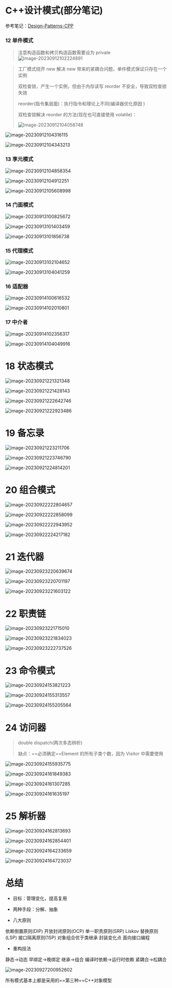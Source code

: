 # C++设计模式(部分笔记)

参考笔记：[Design-Patterns-CPP](https://design-patterns-cplusplus.readthedocs.io/zh_CN/latest/)

### 12 单件模式

> 注意构造函数和拷贝构造函数需要设为 private
![image-20230912102224891](C:\Users\Administrator\Documents\typora-images\image-20230912102224891.png)

> 工厂模式绕开 new 解决 new 带来的紧耦合问题，单件模式保证只存在一个实例
>
> 双检查锁，产生一个实例，但由于内存读写 reorder 不安全，导致双检查锁失效
>
> reorder(指令集层面)：执行指令和理论上不同(编译器优化原因 )
>
> 双检查锁解决 reorder 的方法(现在也可直接使用 volatile)：
>
> ![image-20230912104058748](C:\Users\Administrator\Documents\typora-images\image-20230912104058748.png)

![image-20230912104316115](C:\Users\Administrator\Documents\typora-images\image-20230912104316115.png)

![image-20230912104343213](C:\Users\Administrator\Documents\typora-images\image-20230912104343213.png)

### 13 享元模式

![image-20230912104858354](C:\Users\Administrator\Documents\typora-images\image-20230912104858354.png)

![image-20230912104912251](C:\Users\Administrator\Documents\typora-images\image-20230912104912251.png)

![image-20230912105608998](C:\Users\Administrator\Documents\typora-images\image-20230912105608998.png)

### 14 门面模式

![image-20230913100825672](C:\Users\Administrator\Documents\typora-images\image-20230913100825672.png)

![image-20230913101403459](C:\Users\Administrator\Documents\typora-images\image-20230913101403459.png)

![image-20230913101856738](C:\Users\Administrator\Documents\typora-images\image-20230913101856738.png)

### 15 代理模式

![image-20230913102104652](C:\Users\Administrator\Documents\typora-images\image-20230913102104652.png)

![image-20230913104041259](C:\Users\Administrator\Documents\typora-images\image-20230913104041259.png)

### 16 适配器

![image-20230914100616532](C:\Users\Administrator\Documents\typora-images\image-20230914100616532.png)

![image-20230914102010801](C:\Users\Administrator\Documents\typora-images\image-20230914102010801.png)

### 17 中介者

![image-20230914102356317](C:\Users\Administrator\Documents\typora-images\image-20230914102356317.png)

![image-20230914104049916](C:\Users\Administrator\Documents\typora-images\image-20230914104049916.png)

# 18 状态模式

![image-20230921221321348](C:\Users\Administrator\Documents\typora-images\image-20230921221321348.png)

![image-20230921221428143](C:\Users\Administrator\Documents\typora-images\image-20230921221428143.png)

![image-20230921222642746](C:\Users\Administrator\Documents\typora-images\image-20230921222642746.png)

![image-20230921222923486](C:\Users\Administrator\Documents\typora-images\image-20230921222923486.png)

# 19 备忘录

![image-20230921223211706](C:\Users\Administrator\Documents\typora-images\image-20230921223211706.png)

![image-20230921223746790](C:\Users\Administrator\Documents\typora-images\image-20230921223746790.png)

![image-20230921224814201](C:\Users\Administrator\Documents\typora-images\image-20230921224814201.png)

# 20 组合模式

![image-20230922222804657](C:\Users\Administrator\Documents\typora-images\image-20230922222804657.png)

![image-20230922222858099](C:\Users\Administrator\Documents\typora-images\image-20230922222858099.png)

![image-20230922222943952](C:\Users\Administrator\Documents\typora-images\image-20230922222943952.png)

![image-20230922224217182](C:\Users\Administrator\Documents\typora-images\image-20230922224217182.png)

# 21 迭代器

![image-20230923220639674](C:\Users\Administrator\Documents\typora-images\image-20230923220639674.png)

![image-20230923220701197](C:\Users\Administrator\Documents\typora-images\image-20230923220701197.png)

![image-20230923221603122](C:\Users\Administrator\Documents\typora-images\image-20230923221603122.png)

# 22 职责链

![image-20230923221715010](C:\Users\Administrator\Documents\typora-images\image-20230923221715010.png)

![image-20230923221834023](C:\Users\Administrator\Documents\typora-images\image-20230923221834023.png)

![image-20230923222737526](C:\Users\Administrator\Documents\typora-images\image-20230923222737526.png)

# 23 命令模式

![image-20230924153821223](C:\Users\Administrator\Documents\typora-images\image-20230924153821223.png)

![image-20230924155313557](C:\Users\Administrator\Documents\typora-images\image-20230924155313557.png)

![image-20230924155205564](C:\Users\Administrator\Documents\typora-images\image-20230924155205564.png)

# 24 访问器

> double dispatch(两次多态辨析)
>
> 缺点：==必须确定==Element 的所有子类个数，因为 Visitor 中需要使用

![image-20230924155935775](C:\Users\Administrator\Documents\typora-images\image-20230924155935775.png)

![image-20230924161849383](C:\Users\Administrator\Documents\typora-images\image-20230924161849383.png)

![image-20230924161307285](C:\Users\Administrator\Documents\typora-images\image-20230924161307285.png)

![image-20230924161635197](C:\Users\Administrator\Documents\typora-images\image-20230924161635197.png)

# 25 解析器

![image-20230924162813693](C:\Users\Administrator\Documents\typora-images\image-20230924162813693.png)

![image-20230924162854401](C:\Users\Administrator\Documents\typora-images\image-20230924162854401.png)

![image-20230924164233659](C:\Users\Administrator\Documents\typora-images\image-20230924164233659.png)

![image-20230924164723037](C:\Users\Administrator\Documents\typora-images\image-20230924164723037.png)

# 总结

- 目标：管理变化，提高复用
- 两种手段：分解、抽象

- 八大原则

依赖倒置原则(DIP)
开放封闭原则(OCP)
单一职责原则(SRP)
Liskov 替换原则(LSP)
接口隔离原则(1SP)
对象组合优于类继承
封装变化点
面向接口编程

- 重构技法

静态->动态
早绑定->晚绑定
继承->组合
编译时依赖->运行时依赖
紧耦合->松耦合

![image-20230927200952602](C:\Users\Administrator\Documents\typora-images\image-20230927200952602.png)

所有模式基本上都是采用的==第三种==C++对象模型
